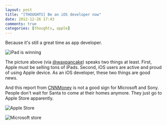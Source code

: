 ```yaml
---
layout: post
title: "[THOUGHTS] Be an iOS developer now"
date: 2012-12-26 17:43
comments: true
categories: [thoughts, apple]
---
```


Because it's still a great time as app developer.

![iPad is winning](http://i.imgur.com/cg6O5.jpg)

The picture above (via [@waxpancake](https://twitter.com/waxpancake/status/283736105717755904)) speaks two things at least. First, Apple must be selling tons of iPads. Second, iOS users are active and proud of using Apple device. As an iOS developer, these two things are good news.

<!-- more -->

And this report from [CNNMoney](http://tech.fortune.cnn.com/2012/12/24/apple-microsoft-sony-store-traffic/) is not a good sign for Microsoft and Sony. People don't wait for Santa to come at their homes anymore. They just go to Apple Store apparently.

![Apple Store](http://fortunebrainstormtech.files.wordpress.com/2012/12/apple.jpg)

![Microsoft store](http://fortunebrainstormtech.files.wordpress.com/2012/12/photo1.jpg)